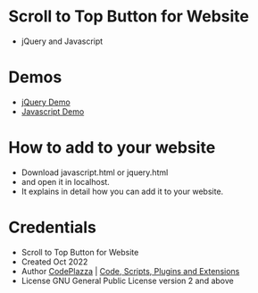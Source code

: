 # Scroll to Top Button for Website
- jQuery and Javascript

# Demos
- [jQuery Demo](https://www.codeplazza.com/demos/html/Scroll-to-Top-Button/jquery.html)
- [Javascript Demo](https://www.codeplazza.com/demos/html/Scroll-to-Top-Button/javascript.html)


# How to add to your website
- Download javascript.html or jquery.html
- and open it in localhost.
- It explains in detail how you can add it to your website.

# Credentials
- Scroll to Top Button for Website
- Created		Oct 2022
- Author		[CodePlazza](https://www.codeplazza.com/) | [Code, Scripts, Plugins and Extensions](https://www.codeplazza.com/)
- License		GNU General Public License version 2 and above
